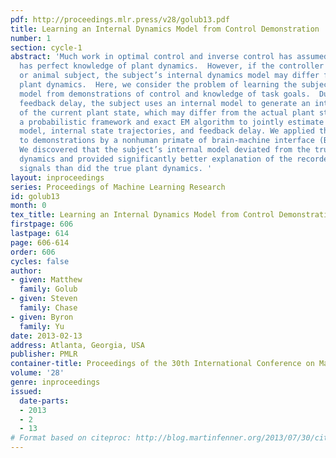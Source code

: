 ```yaml
---
pdf: http://proceedings.mlr.press/v28/golub13.pdf
title: Learning an Internal Dynamics Model from Control Demonstration
number: 1
section: cycle-1
abstract: 'Much work in optimal control and inverse control has assumed that the controller
  has perfect knowledge of plant dynamics.  However, if the controller is a human
  or animal subject, the subject’s internal dynamics model may differ from the true
  plant dynamics.  Here, we consider the problem of learning the subject’s internal
  model from demonstrations of control and knowledge of task goals.  Due to sensory
  feedback delay, the subject uses an internal model to generate an internal prediction
  of the current plant state, which may differ from the actual plant state.  We develop
  a probabilistic framework and exact EM algorithm to jointly estimate the internal
  model, internal state trajectories, and feedback delay. We applied this framework
  to demonstrations by a nonhuman primate of brain-machine interface (BMI) control.
  We discovered that the subject’s internal model deviated from the true BMI plant
  dynamics and provided significantly better explanation of the recorded neural control
  signals than did the true plant dynamics. '
layout: inproceedings
series: Proceedings of Machine Learning Research
id: golub13
month: 0
tex_title: Learning an Internal Dynamics Model from Control Demonstration
firstpage: 606
lastpage: 614
page: 606-614
order: 606
cycles: false
author:
- given: Matthew
  family: Golub
- given: Steven
  family: Chase
- given: Byron
  family: Yu
date: 2013-02-13
address: Atlanta, Georgia, USA
publisher: PMLR
container-title: Proceedings of the 30th International Conference on Machine Learning
volume: '28'
genre: inproceedings
issued:
  date-parts:
  - 2013
  - 2
  - 13
# Format based on citeproc: http://blog.martinfenner.org/2013/07/30/citeproc-yaml-for-bibliographies/
---
```

